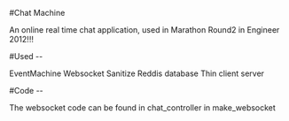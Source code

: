 #Chat Machine

  An online real time chat application, used in Marathon Round2 in Engineer 2012!!!

#Used --

  EventMachine 
  Websocket
  Sanitize
  Reddis database
  Thin client server

#Code --

  The websocket code can be found in chat_controller in make_websocket
